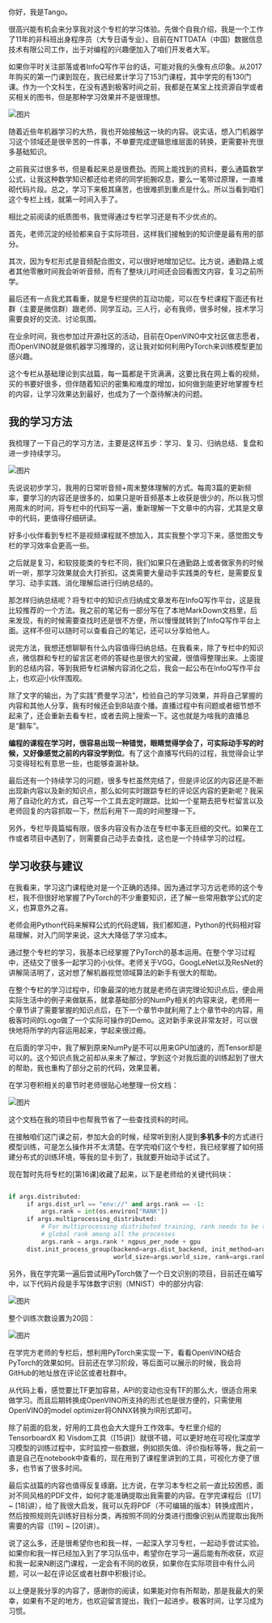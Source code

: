 你好，我是Tango。

很高兴能有机会来分享我对这个专栏的学习体验。先做个自我介绍，我是一个工作了11年的非科班出身程序员（大专日语专业）。目前在NTTDATA（中国）数据信息技术有限公司工作，出于对编程的兴趣便加入了咱们开发者大军。	

如果你平时关注部落或者InfoQ写作平台的话，可能对我的头像有点印象。从2017年购买的第一门课到现在，我已经累计学习了153门课程，其中学完的有130门课。作为一个文科生，在没有遇到极客时间之前，我都是在某宝上找资源自学或者买相关的图书，但是那种学习效果并不是很理想。

![图片](https://static001.geekbang.org/resource/image/02/25/02e5c92ed2baa7c73fcaff5b099b1725.png?wh=357x387)

随着近些年机器学习的大热，我也开始接触这一块的内容。说实话，想入门机器学习这个领域还是很辛苦的一件事，不单要完成逻辑思维层面的转换，更需要补充很多基础知识。

之前我买过很多书，但是看起来总是很费劲。而网上能找到的资料，要么通篇数学公式，让我这种数学知识都还给老师的同学扼腕叹息，要么一笔带过原理，一直堆砌代码片段。总之，学习下来极其痛苦，也很难抓到重点是什么。所以当看到咱们这个专栏上线，就第一时间入手了。

相比之前阅读的纸质图书，我觉得通过专栏学习还是有不少优点的。

首先，老师沉淀的经验都来自于实际项目，这样我们接触到的知识便是最有用的部分。

其次，因为专栏形式是音频配合图文，可以很好地增加记忆。比方说，通勤路上或者其他零散时间我会听听音频，而有了整块儿时间还会回看图文内容，复习之前所学。

最后还有一点我尤其看重，就是专栏提供的互动功能，可以在专栏课程下面还有社群（主要是微信群）跟老师、同学互动。三人行，必有我师，很多时候，技术学习需要良好的交流、讨论氛围。

在业余时间，我也参加过开源社区的活动，目前在OpenVINO中文社区做志愿者，而OpenVINO就是做机器学习推理的，这让我对如何利用PyTorch来训练模型更加感兴趣。

这个专栏从基础理论到实战篇，每一篇都是干货满满，这要比我在网上看的视频，买的书要好很多，但伴随着知识的密集和难度的增加，如何做到能更好地掌握专栏的内容，让学习效果达到最好，也成为了一个亟待解决的问题。

## 我的学习方法

我梳理了一下自己的学习方法，主要是这样五步：学习、复习、归纳总结、复盘和进一步持续学习。

![图片](https://static001.geekbang.org/resource/image/d3/47/d3905a7a2c33d3ff0d71c158f3314c47.jpg?wh=1920x816)

先说说初步学习，我用的日常听音频+周末整体理解的方式。每周3篇的更新频率，要学习的内容还是很多的，如果只是听音频基本上收获是很少的，所以我习惯用周末的时间，将专栏中的代码写一遍，重新理解一下文章中的内容，尤其是文章中的代码，更值得仔细研读。

好多小伙伴看到专栏不是视频课程就不想加入，其实我整个学习下来，感觉图文专栏的学习效率会更高一些。

之后就是复习，和软技能类的专栏不同，我们如果只在通勤路上或者做家务的时候听一听，那学习效果就会大打折扣。这类需要大量动手实践类的专栏，是需要反复学习、动手实践、消化理解后进行归纳总结的。

那怎样归纳总结呢？将专栏中的知识点归纳成文章发布在InfoQ写作平台，这是我比较推荐的一个方法。我之前的笔记有一部分写在了本地MarkDown文档里，后来发现，有的时候需要查找时还是很不方便，所以慢慢就转到了InfoQ写作平台上面。这样不但可以随时可以查看自己的笔记，还可以分享给他人。

说完方法，我想还想聊聊有什么内容值得归纳总结。在我看来，除了专栏中的知识点，微信群和专栏的留言区老师的答疑也是很大的宝藏，很值得整理出来。上面提到的总结内容，等到我把专栏讲解内容消化之后，我会一起公布在InfoQ写作平台上，也欢迎小伙伴围观。

除了文字的输出，为了实践“费曼学习法”，检验自己的学习效果，并将自己掌握的内容和其他人分享，我有时候还会到B站直个播。直播过程中有问题或者细节想不起来了，还会重新去看专栏，或者去网上搜索一下。这也就是为啥我的直播总是“翻车”。

**编程的课程在学习时，很容易出现一种错觉，眼睛觉得学会了，可实际动手写的时候，又好像感觉之前的内容没学到位**。有了这个直播写代码的过程，我觉得会让学习变得轻松有意思一些，也能够查漏补缺。

最后还有一个持续学习的问题，很多专栏虽然完结了，但是评论区的内容还是不断出现新内容以及新的知识点，那么如何实时跟踪专栏的评论区内容的更新呢？我采用了自动化的方式，自己写一个工具去定时跟踪。比如一个星期去把专栏留言以及老师回复的内容抓取一下，然后利用下一周的时间整理一下。

另外，专栏毕竟篇幅有限，很多内容没有办法在专栏中事无巨细的交代。如果在工作或者项目中遇到了，则需要自己动手去查找，这也是一个持续学习的过程。

## 学习收获与建议

在我看来，学习这门课程绝对是一个正确的选择。因为通过学习方远老师的这个专栏，我不但很好地掌握了PyTorch的不少重要知识，还了解一些常用数学公式的定义，也算意外之喜。

老师会用Python代码来解释公式的代码逻辑，我们都知道，Python的代码相对容易理解，对入门同学来说，这大大降低了学习成本。

通过整个专栏的学习，我基本已经掌握了PyTorch的基本运用。在整个学习过程中，还结交了很多一起学习的小伙伴。老师关于VGG，GoogLeNet以及ResNet的讲解简洁明了，这对想了解机器视觉领域算法的新手有很大的帮助。

在整个专栏的学习过程中，印象最深的地方就是老师在讲完理论知识点后，便会用实际生活中的例子来做联系，就拿基础部分的NumPy相关的内容来说，老师用一个章节讲了需要掌握的知识点后，在下一个章节中就利用了上个章节中的内容，用极客时间的Logo做了一个实际可操作的Demo。这对新手来说非常友好，可以很快地将所学的内容运用起来，学起来很过瘾。

在后面的学习中，我了解到原来NumPy是不可以用来GPU加速的，而Tensor却是可以的。这个知识点我之前却从来未了解过，学到这个对我后面的训练起到了很大的帮助，我也重构了部分之前的代码，效果显著。

在学习卷积相关的章节时老师很贴心地整理一份文档：

![图片](https://static001.geekbang.org/resource/image/fd/y0/fd8fd1f9c24f2324d439c2e571ec9yy0.png?wh=1920x1002)

这个文档在我的项目中也帮我节省了一些查找资料的时间。

在接触咱们这门课之前，参加大会的时候，经常听到别人提到**多机多卡**的方式进行模型训练，可是怎么操作并不太清楚。在学完咱们这个专栏，我已经掌握了如何搭建分布式的训练环境，等我的显卡到了，我就要开始动手试试了。

现在暂时先将专栏的[第16课]收藏了起来，以下是老师给的关键代码块：

```python

if args.distributed:
     if args.dist_url == "env://" and args.rank == -1:
         args.rank = int(os.environ["RANK"])
     if args.multiprocessing_distributed:
         # For multiprocessing distributed training, rank needs to be the
         # global rank among all the processes
         args.rank = args.rank * ngpus_per_node + gpu
     dist.init_process_group(backend=args.dist_backend, init_method=args.dist_url,
                             world_size=args.world_size, rank=args.rank)
```

另外，我在学完第一遍后尝试用PyTorch做了一个日文识别的项目，目前还在编写中，以下代码片段是手写体数字识别（MNIST）中的部分内容:

![图片](https://static001.geekbang.org/resource/image/cb/8d/cb2bc488f84476d6c36b1640f770818d.png?wh=1920x1037)

整个训练次数设置为20回：

![图片](https://static001.geekbang.org/resource/image/4c/71/4cc32bb7d062e338be83838502bcf271.png?wh=1453x558)

在学完方老师的专栏后，想利用PyTorch来实现一下，看看OpenVINO结合PyTorch的效果如何。目前还在学习阶段，等后面可以展示的时候，我会将GitHub的地址放在评论区或者社群中。

从代码上看，感觉要比TF更加容易，API的变动也没有TF的那么大，很适合用来做学习。而且后期转换成OpenVINO所支持的形式也是很方便的，只需使用OpenVINO的model optimizer将ONNX转换为IR形式即可。

除了前面的启发，好用的工具也会大大提升工作效率。专栏里介绍的TensorboardX 和 Visdom工具（[15讲]）就很不错，可以更好地在可视化深度学习模型的训练过程中，实时监控一些数据，例如损失值、评价指标等等，我之前一直是自己在notebook中查看的，现在用到了课程里讲到的工具，可视化方便了很多，也节省了很多时间。

最后实战篇的内容也值得反复琢磨。比方说，在学习本专栏之前一直比较困惑，面对不同风格的PDF文件，如何才能准确提取出我需要的内容。在学完课程后（[17] ~ [18]讲），给了我很大启发，我可以先将PDF（不可编辑的版本）转换成图片，然后按照规则先训练好目标分类，再按照不同的分类进行图像识别从而提取出我所需要的内容（[19] ~ [20]讲）。

说了这么多，还是很希望你也和我一样，一起深入学习专栏，一起动手尝试实验。如果你和我一样已经加入到了学习队伍中，希望你在学习一遍后能有所收获，欢迎和我一起来N刷这门课程，一定会有不同的收获，如果你在实际项目中有什么问题，可以一起在评论区或者社群中积极讨论。

以上便是我分享的内容了，感谢你的阅读，如果能对你有所帮助，那是我最大的荣幸，如果有不足的地方，也欢迎留言提出，我们一起进步。极客时间，让学习成为习惯。

